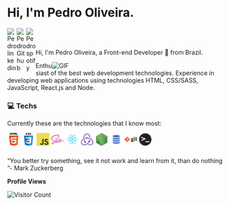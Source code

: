 # Hi, I'm Pedro Oliveira.
<a href="https://www.linkedin.com/in/pedro-oliver/">
  <img align="left" alt="Pedro linkedin" width="22px" src="https://image.flaticon.com/icons/svg/174/174857.svg" />
</a>
<a href="https://github.com/Pedrooliver13">
  <img align="left" alt="Pedro Github" width="22px" src="https://image.flaticon.com/icons/svg/733/733609.svg" />
</a>
<a href="https://open.spotify.com/playlist/190lNNClWGM5j7euVu97DV">
  <img align="left" alt="Pedro spotify" width="22px" src="https://image.flaticon.com/icons/svg/2111/2111624.svg" />
</a>

<br>
<br>

Hi, I'm Pedro Oliveira, a Front-end Developer 🚀 from Brazil.

<img align="right" width="400" alt="GIF" src="https://media.giphy.com/media/836HiJc7pgzy8iNXCn/giphy.gif" />

Enthusiast of the best web development technologies.
Experience in developing web applications using technologies HTML, CSS/SASS, JavaScript, React.js and Node.

### :computer:  Techs

Currently these are the technologies that I know most:

<code><img height="30" src="https://raw.githubusercontent.com/github/explore/80688e429a7d4ef2fca1e82350fe8e3517d3494d/topics/html/html.png"></code>
<code><img height="30" src="https://raw.githubusercontent.com/github/explore/80688e429a7d4ef2fca1e82350fe8e3517d3494d/topics/css/css.png"></code>
<code><img height="30" src="https://raw.githubusercontent.com/github/explore/80688e429a7d4ef2fca1e82350fe8e3517d3494d/topics/javascript/javascript.png"></code>
<code><img height="30" src="https://raw.githubusercontent.com/github/explore/80688e429a7d4ef2fca1e82350fe8e3517d3494d/topics/sass/sass.png"></code>
<code><img height="30" src="https://raw.githubusercontent.com/github/explore/80688e429a7d4ef2fca1e82350fe8e3517d3494d/topics/react/react.png"></code>
<code><img height="30" src="https://raw.githubusercontent.com/github/explore/80688e429a7d4ef2fca1e82350fe8e3517d3494d/topics/redux/redux.png"></code>
<code><img height="30" src="https://raw.githubusercontent.com/github/explore/80688e429a7d4ef2fca1e82350fe8e3517d3494d/topics/nodejs/nodejs.png"></code>
<code><img height="30" src="https://raw.githubusercontent.com/github/explore/80688e429a7d4ef2fca1e82350fe8e3517d3494d/topics/sql/sql.png"></code>
<code><img height="30" src="https://raw.githubusercontent.com/github/explore/80688e429a7d4ef2fca1e82350fe8e3517d3494d/topics/git/git.png"></code>
<code><img height="30" src="https://raw.githubusercontent.com/github/explore/80688e429a7d4ef2fca1e82350fe8e3517d3494d/topics/terminal/terminal.png"></code>

###
###

“You better try something, see it not work and learn from it, than do nothing ”- Mark Zuckerberg

**Profile Views**

![Visitor Count](https://profile-counter.glitch.me/{Pedrooliver13}/count.svg)

   [React JS]: <https://pt-br.reactjs.org>
   [Node.js]: <http://nodejs.org>
